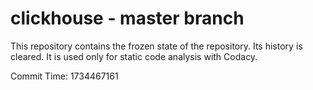 # clickhouse - master branch

This repository contains the frozen state of the repository.
Its history is cleared. It is used only for static code
analysis with Codacy.

Commit Time: 1734467161